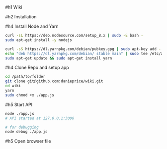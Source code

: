 #h1 Wiki

#h2 Installation

#h4 Install Node and Yarn
```bash
curl -sL https://deb.nodesource.com/setup_8.x | sudo -E bash -
sudo apt-get install -y nodejs

curl -sS https://dl.yarnpkg.com/debian/pubkey.gpg | sudo apt-key add -
echo "deb https://dl.yarnpkg.com/debian/ stable main" | sudo tee /etc/apt/sources.list.d/yarn.list
sudo apt-get update && sudo apt-get install yarn
```

#h4 Clone Repo and setup app
```bash
cd /path/to/folder
git clone git@github.com:danieprice/wiki.git
cd wiki
yarn
sudo chmod +x ./app.js
```

#h5 Start API
```bash
node ./app.js
# API started at 127.0.0.1:3000

# for debugging
node debug ./app.js
```

#h5 Open browser file